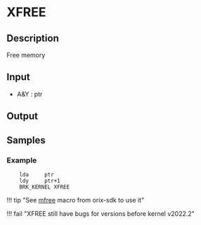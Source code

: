 # XFREE

## Description

Free memory

## Input

* A&Y : ptr

## Output

## Samples

### Example

```ca65
    lda     ptr
    ldy     ptr+1
    BRK_KERNEL XFREE
```

!!! tip "See [mfree](../../../developer_manual/orixsdk/mfree) macro from orix-sdk to use it"

!!! fail "XFREE still have bugs for versions before kernel v2022.2"
